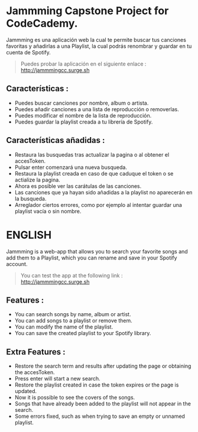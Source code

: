 # Jammming Capstone Project for CodeCademy.

Jammming es una aplicación web la cual te permite buscar tus canciones favoritas y añadirlas a una Playlist, la cual podrás renombrar y guardar en tu cuenta de Spotify.
> Puedes probar la aplicación en el siguiente enlace : http://jammmingcc.surge.sh

## Características :
- Puedes buscar canciones por nombre, album o artista.
- Puedes añadir canciones a una lista de reproducción o removerlas.
- Puedes modificar el nombre de la lista de reproducción.
- Puedes guardar la playlist creada a tu librería de Spotify.
## Características añadidas :
- Restaura las busquedas tras actualizar la pagina o al obtener el accesToken.
- Pulsar enter comenzará una nueva busqueda.
- Restaura la playlist creada en caso de que caduque el token o se actialize la pagina.
- Ahora es posible ver las carátulas de las canciones.
- Las canciones que ya hayan sido añadidas a la playlist no aparecerán en la busqueda.
- Arreglador ciertos errores, como por ejemplo al intentar guardar una playlist vacía o sin nombre.

# ENGLISH
Jammming is a web-app that allows you to search your favorite songs and add them to a Playlist, which you can rename and save in your Spotify account.
> You can test the app at the following link : http://jammmingcc.surge.sh


## Features :
- You can search songs by name, album or artist.
- You can add songs to a playlist or remove them.
- You can modify the name of the playlist.
- You can save the created playlist to your Spotify library.

## Extra Features :
- Restore the search term and results after updating the page or obtaining the accesToken.
- Press enter will start a new search.
- Restore the playlist created in case the token expires or the page is updated.
- Now it is possible to see the covers of the songs.
- Songs that have already been added to the playlist will not appear in the search.
- Some errors fixed, such as when trying to save an empty or unnamed playlist.
